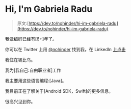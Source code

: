 # Hi, I'm Gabriela Radu

> 原文:[https://dev.to/nohinder/hi-im-gabriela-radu](https://dev.to/nohinder/hi-im-gabriela-radu)

我做编码已经有[6+]年了。

你可以在 Twitter 上用 [@nohinder](https://twitter.com/nohinder)
找到我，在 LinkedIn [上点击](https://www.linkedin.com/in/radugabriela/)

我住在锡比乌。

我为[我自己:自由职业者]工作

我主要用这些语言编程:[Java]。

我目前正在了解关于[Android SDK，Swift]的更多信息。

很高兴见到你。